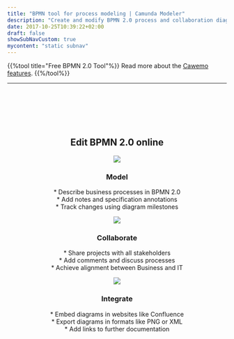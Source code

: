 ```yaml
---
title: "BPMN tool for process modeling | Camunda Modeler"
description: "Create and modify BPMN 2.0 process and collaboration diagrams. Inspect and edit the underlaying BPMN 2.0 xml file."
date: 2017-10-25T10:39:22+02:00
draft: false
showSubNavCustom: true
mycontent: "static subnav"
---
```

{{%tool title="Free BPMN 2.0 Tool"%}}
Read more about the <a class="download-button" href="/products/cawemo/">Cawemo features</a>.
{{%/tool%}}

<hr class="narrow">
<div class="container" style="text-align:center; padding-top:80px; padding-bottom: 80px">
  <h2 class="light lead">Edit BPMN 2.0 online</h2>
   <div class="col-sm-4">
      <div class="thumbnail">
        <img src="/img/bpmn-tool/cawemo-bpmn-modeling.png" class="img-responsive">
      </div>
      <h3>Model</h3>
      <p>* Describe business processes in BPMN 2.0<br>
* Add notes and specification annotations<br>
* Track changes using diagram milestones</p>
   </div>
    <div class="col-sm-4">
      <div class="thumbnail">
        <img src="/img/bpmn-tool/cawemo-project-view.png" class="img-responsive">
      </div>
      <h3>Collaborate</h3>
      <p>* Share projects with all stakeholders<br>
* Add comments and discuss processes<br>
* Achieve alignment between Business and IT</p>
    </div>
    <div class="col-sm-4">
      <div class="thumbnail">
        <img src="/img/bpmn-tool/cawemo-milestone-history.png" class="img-responsive">
      </div>
      <h3>Integrate</h3>
      <p>* Embed diagrams in websites like Confluence<br>
* Export diagrams in formats like PNG or XML<br>
* Add links to further documentation
</p>
    </div>
  </div>
